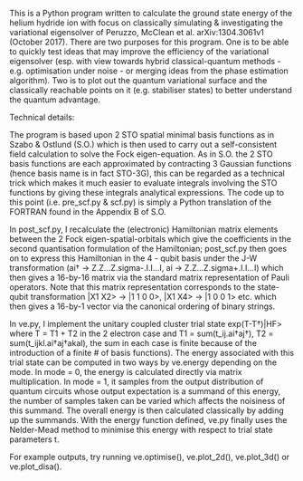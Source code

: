 This is a Python program written to calculate the ground state energy of the helium hydride ion with focus on classically simulating & investigating the variational eigensolver of Peruzzo, McClean et al. arXiv:1304.3061v1 (October 2017). There are two purposes for this program. One is to be able to quickly test ideas that may improve the efficiency of the variational eigensolver (esp. with view towards hybrid classical-quantum methods - e.g. optimisation under noise - or merging ideas from the phase estimation algorithm). Two is to plot out the quantum variational surface and the classically reachable points on it (e.g. stabiliser states) to better understand the quantum advantage.

Technical details:

The program is based upon 2 STO spatial minimal basis functions as in Szabo & Ostlund (S.O.) which is then used to carry out a self-consistent field calculation to solve the Fock eigen-equation. As in S.O. the 2 STO basis functions are each approximated by contracting 3 Gaussian functions (hence basis name is in fact STO-3G), this can be regarded as a technical trick which makes it much easier to evaluate integrals involving the STO functions by giving these integrals analytical expressions. The code up to this point (i.e. pre_scf.py & scf.py) is simply a Python translation of the FORTRAN found in the Appendix B of S.O.

In post_scf.py, I recalculate the (electronic) Hamiltonian matrix elements between the 2 Fock eigen-spatial-orbitals which give the coefficients in the second quantisation formulation of the Hamiltonian; post_scf.py then goes on to express this Hamiltonian in the 4 - qubit basis under the J-W transformation (ai† -> Z.Z...Z.sigma-.I.I...I, ai -> Z.Z...Z.sigma+.I.I...I) which then gives a 16-by-16 matrix via the standard matrix representation of Pauli operators. Note that this matrix representation corresponds to the state-qubit transformation |X1 X2> -> |1 1 0 0>, |X1 X4> -> |1 0 0 1> etc. which then gives a 16-by-1 vector via the canonical ordering of binary strings.

In ve.py, I implement the unitary coupled cluster trial state exp(T-T†)|HF> where T = T1 + T2 in the 2 electron case and T1 = sum(t_ij.ai†aj†), T2 = sum(t_ijkl.ai†aj†akal), the sum in each case is finite because of the introduction of a finite # of basis functions). The energy associated with this trial state can be computed in two ways by ve.energy depending on the mode. In mode = 0, the energy is calculated directly via matrix multiplication. In mode = 1, it samples from the output distribution of quantum circuits whose output expectation is a summand of this energy, the number of samples taken can be varied which affects the noisiness of this summand. The overall energy is then calculated classically by adding up the summands. With the energy function defined, ve.py finally uses the Nelder-Mead method to minimise this energy with respect to trial state parameters t.

For example outputs, try running ve.optimise(), ve.plot_2d(), ve.plot_3d() or ve.plot_disa().